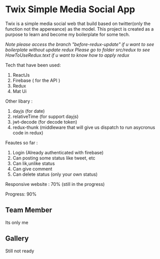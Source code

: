 # Twix Simple Media Social App

Twix is a simple media social web that build based on twitter(only the function not the appereance) as the model. 
This project is created as a purpose to learn and become my boilerplate for some tech.

*Note please access the branch "before-redux-update" if u want to see boilerplate without update redux*
*Please go to folder src/redux to see HowToUseRedux.text if u want to know how to apply redux*

Tech that have been used:
1. ReactJs
2. Firebase ( for the API )
3. Redux
4. Mat Ui

Other libary :
1. dayjs (for date)
2. relativeTime (for support dayjs)
3. jwt-decode (for decode token)
4. redux-thunk (middleware that will give us dispatch to run asycronus code in redux)


Feautes so far :
1. Login (Already authenticated with firebase)
2. Can posting some status like tweet, etc
3. Can lik,unlike status
4. Can give comment
5. Can delete status (only your own status)

Responsive website : 70% (still in the progress)

Progress: 90% 

## Team Member

Its only me

## Gallery

Still not ready